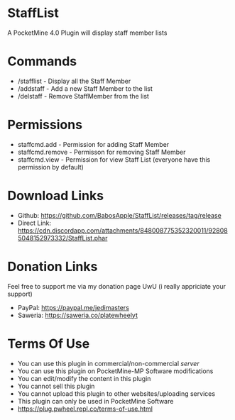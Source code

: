 # StaffList
A PocketMine 4.0 Plugin will display staff member lists

# Commands
- /stafflist - Display all the Staff Member
- /addstaff - Add a new Staff Member to the list
- /delstaff - Remove StaffMember from the list

# Permissions
- staffcmd.add - Permission for adding Staff Member
- staffcmd.remove - Permisson for removing Staff Member
- staffcmd.view - Permission for view Staff List (everyone have this permission by default)

# Download Links
- Github: https://github.com/BabosApple/StaffList/releases/tag/release
- Direct Link: https://cdn.discordapp.com/attachments/848008775352320011/928085048152973332/StaffList.phar

# Donation Links
Feel free to support me via my donation page UwU (i really appriciate your support)
- PayPal: https://paypal.me/jedimasters
- Saweria: https://saweria.co/platewheelyt

# Terms Of Use
- You can use this plugin in commercial/non-commercial *server*
- You can use this plugin on PocketMine-MP Software modifications
- You can edit/modify the content in this plugin
- You cannot sell this plugin
- You cannot upload this plugin to other websites/uploading services
- This plugin can only be used in PocketMine Software
- https://plug.pwheel.repl.co/terms-of-use.html

